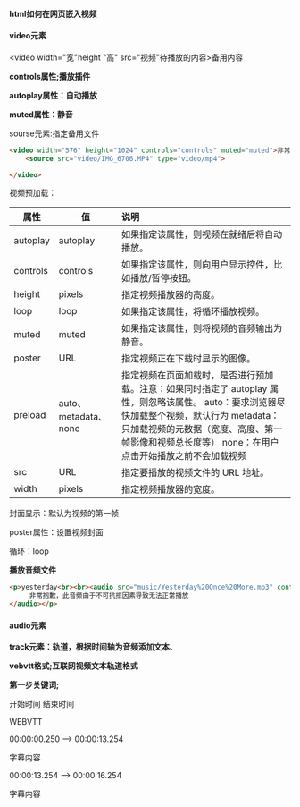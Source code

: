 #### html如何在网页嵌入视频

#### video元素

<video width="宽"height "高" src="视频"待播放的内容>备用内容</video>

**controls属性;播放插件**

**autoplay属性：自动播放**

**muted属性：静音**

sourse元素:指定备用文件

```html
<video width="576" height="1024" controls="controls" muted="muted">非常抱歉，本视频由于不可抗拒因素导致无法正常播放
    <source src="video/IMG_6706.MP4" type="video/mp4">

</video>
```



视频预加载：

| 属性     | 值                   | 说明                                                         |
| -------- | -------------------- | :----------------------------------------------------------- |
| autoplay | autoplay             | 如果指定该属性，则视频在就绪后将自动播放。                   |
| controls | controls             | 如果指定该属性，则向用户显示控件，比如播放/暂停按钮。        |
| height   | pixels               | 指定视频播放器的高度。                                       |
| loop     | loop                 | 如果指定该属性，将循环播放视频。                             |
| muted    | muted                | 如果指定该属性，则将视频的音频输出为静音。                   |
| poster   | URL                  | 指定视频正在下载时显示的图像。                               |
| preload  | auto、metadata、none | 指定视频在页面加载时，是否进行预加载。注意：如果同时指定了 autoplay 属性，则忽略该属性。 auto：要求浏览器尽快加载整个视频，默认行为 metadata：只加载视频的元数据（宽度、高度、第一帧影像和视频总长度等） none：在用户点击开始播放之前不会加载视频 |
| src      | URL                  | 指定要播放的视频文件的 URL 地址。                            |
| width    | pixels               | 指定视频播放器的宽度。                                       |

封面显示：默认为视频的第一帧

poster属性：设置视频封面

循环：loop

**播放音频文件**

```html
<p>yesterday<br><br><audio src="music/Yesterday%20Once%20More.mp3" controls="controls">
     非常抱歉，此音频由于不可抗拒因素导致无法正常播放
</audio></p>
```

#### **audio元素**

**track元素：轨道，根据时间轴为音频添加文本、**

**vebvtt格式;互联网视频文本轨道格式**

**第一步关键词;**

开始时间             结束时间

WEBVTT



00:00:00.250 --> 00:00:13.254

字幕内容



00:00:13.254 --> 00:00:16.254

字幕内容

